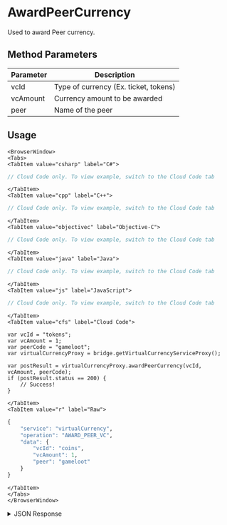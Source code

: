 # AwardPeerCurrency

Used to award Peer currency.

<PartialServop service_name="virtualCurrency" operation_name="AWARD_PEER_VC" />

## Method Parameters
Parameter | Description
--------- | -----------
vcId | Type of currency (Ex. ticket, tokens)
vcAmount | Currency amount to be awarded
peer | Name of the peer

## Usage

```mdx-code-block
<BrowserWindow>
<Tabs>
<TabItem value="csharp" label="C#">
```

```csharp
// Cloud Code only. To view example, switch to the Cloud Code tab
```

```mdx-code-block
</TabItem>
<TabItem value="cpp" label="C++">
```

```cpp
// Cloud Code only. To view example, switch to the Cloud Code tab
```

```mdx-code-block
</TabItem>
<TabItem value="objectivec" label="Objective-C">
```

```objectivec
// Cloud Code only. To view example, switch to the Cloud Code tab
```

```mdx-code-block
</TabItem>
<TabItem value="java" label="Java">
```

```java
// Cloud Code only. To view example, switch to the Cloud Code tab
```

```mdx-code-block
</TabItem>
<TabItem value="js" label="JavaScript">
```

```javascript
// Cloud Code only. To view example, switch to the Cloud Code tab
```

```mdx-code-block
</TabItem>
<TabItem value="cfs" label="Cloud Code">
```

```cfscript
var vcId = "tokens";
var vcAmount = 1;
var peerCode = "gameloot";
var virtualCurrencyProxy = bridge.getVirtualCurrencyServiceProxy();

var postResult = virtualCurrencyProxy.awardPeerCurrency(vcId, vcAmount, peerCode);
if (postResult.status == 200) {
    // Success!
}
```

```mdx-code-block
</TabItem>
<TabItem value="r" label="Raw">
```

```r
{
	"service": "virtualCurrency",
	"operation": "AWARD_PEER_VC",
	"data": {
		"vcId": "coins",
		"vcAmount": 1,
        "peer": "gameloot"
	}
}
```

```mdx-code-block
</TabItem>
</Tabs>
</BrowserWindow>
```

<details>
<summary>JSON Response</summary>

```json
{
    "status" : 200,
    "data" :
    {
        "currencyMap": {
            "gems": {
                "purchased": 0,
                "balance": 0,
                "consumed": 0,
                "awarded": 0,
                "revoked": 0
            },
            "gold": {
                "purchased": 0,
                "balance": 100,
                "consumed": 0,
                "awarded": 100,
                "revoked": 0
            }
        }
    }
}
```
</details>

